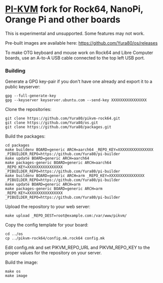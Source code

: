 # [PI-KVM](https://github.com/pikvm/pikvm) fork for Rock64, NanoPi, Orange Pi and other boards

This is experimental and unsupported. Some features may not work.

Pre-built images are available here: https://github.com/Yura80/os/releases

To make OTG keyboard and mouse work on Rock64 and Libre Computer boards, use an A-to-A USB cable connected to the top left USB port.

### Building

Generate a GPG key-pair if you don't have one already and export it to a public keyserver: 

    gpg --full-generate-key
    gpg --keyserver keyserver.ubuntu.com --send-key XXXXXXXXXXXXXXXX


Clone the repositories:

	git clone https://github.com/Yura80/pikvm-rock64.git
	git clone https://github.com/Yura80/os.git
	git clone https://github.com/Yura80/packages.git
	
Build the packages:
    
    cd packages
    make buildenv BOARD=generic ARCH=aarch64 _REPO_KEY=XXXXXXXXXXXXXXXX _PIBUILDER_REPO=https://github.com/Yura80/pi-builder
    make update BOARD=generic ARCH=aarch64
    make packages-generic BOARD=generic ARCH=aarch64 _REPO_KEY=XXXXXXXXXXXXXXXX _PIBUILDER_REPO=https://github.com/Yura80/pi-builder
    make buildenv BOARD=generic ARCH=arm _REPO_KEY=XXXXXXXXXXXXXXXX _PIBUILDER_REPO=https://github.com/Yura80/pi-builder
    make update BOARD=generic ARCH=arm
    make packages-generic BOARD=generic ARCH=arm _REPO_KEY=XXXXXXXXXXXXXXXX _PIBUILDER_REPO=https://github.com/Yura80/pi-builder


Upload the repository to your web server:

	make upload _REPO_DEST=root@example.com:/var/www/pikvm/
	
Copy the config template for your board:

	cd ../os
	cp ../pikvm-rock64/config.mk.rock64 config.mk
	
Edit config.mk and set PIKVM_REPO_URL and PIKVM_REPO_KEY to the proper values for the repository on your server.

Build the image:

	make os
	make image
